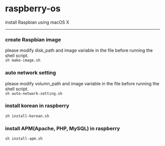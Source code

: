 # raspberry-os
install Raspbian using macOS X

***

### create Raspbian image
please modify disk_path and image variable in the file before running the shell script.  
```sh make-image.sh```  



### auto network setting 
please modify volumn_path and image variable in the file before running the shell script.  
```sh auto-network-setting.sh```   

### install korean in raspberry
```sh install-korean.sh```


### install APM(Apache, PHP, MySQL) in raspberry
```sh install-apm.sh```
